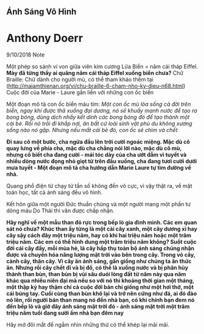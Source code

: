 ## Ánh Sáng Vô Hình 
# Anthony Doerr
9/10/2018
Note


Một phép so sánh ví von giữa viên kim cương Lửa Biển = năm cái tháp Eiffel. 
**Mày đã từng thấy ai quăng năm cái tháp Eiffel xuống biển chưa?**
Chữ Braille: Chữ dành cho người mù, có thể tham khảo thêm tại (http://maiamthienan.org/vi/chu-braille-6-cham-nho-ky-dieu-n68.html)
Cuộc đời của Marie - Laure gắn liền với những con ốc biển

Một đoạn mô tả con ốc biển màu tím: 
*Một con ốc mù lòa sống cả đời trên biển, ngay khi được thả xuống đại dương, nó sẽ khuấy mạnh nước để tạo ra bong bóng, dùng dịch nhầy kết dính các bong bóng đó để tạo thành một cái bè. Rồi nó trôi đi khắp nơi, ăn bất cứ loài sinh vật phù du không xương sống nào nó gặp. Nhưng nếu mất cái bè đó, con ốc sẽ chìm và chết*

**Đi sau cô một bước, cha ngửa đầu lên trời cười ngoác miệng. Mặc dù cô quay lưng về phía cha, mặc dù cha chằng nói lời nào, mặc dù cô mù, nhưng cô biết cha đang cười - mái tóc dày của cha ướt đẫm vì tuyết và nhiều dòng nước đọng nhỏ giọt từ trên đầu xuống, cha đang tươi cười dưới mưa tuyết - Một đoạn mô tả cha hướng dẫn Marie Laure tự tìm đường về nhà.**

Quang phổ điện từ chạy từ tần số không đến vô cực, vì vậy thật ra, về mặt toán học, tất cả ánh sáng đều vô hình.

Kết hôn giữa một người Đức thuần chủng và một người mang một phần tư dòng máu Do Thái thì vân được chấp nhận.

**Hãy nghĩ về một mẫu than đỏ rực trong bếp lò gia đình mình. Các em quan sát nó chưa? Khúc than ấy từng là một cái cây xanh, một cây dương xỉ hay cây sậy cách đây một triệu năm, hay có khi hai triệu năm hoặc một trăm triệu năm. Các em có thể hình dung một trăm triệu năm không? Suốt cuộc đời cái cây đấy, mỗi mùa hè, lá cây hấp thụ toàn bộ ánh sáng chúng nhận được và chuyển hóa năng lượng mặt trời vào bên trong cây. Trong vỏ cây, cành cây, thân cây. Vì cây ăn ánh sáng, gần giống như chúng ta ăn thức ăn. Nhưng rồi cây chết đi và bị đổ, có thể là xuống nước và bị phân hủy thành than bùn, than bùn bị vùi sâu duói lòng đất từ năm này qua năm khác qua nhiều niên đại mà nếu so với nó thì khoảng thời gian một tháng, một thập kỷ hay thậm chí cả cuộc đời bản chỉ giống như một hơi thở, một cái búng tay. Cuối cùng than bùn khô lại và trở nên cứng như đá, ai đó đào nó lên, rồi người bán than mang nó đến nhà bạn, có khi chính bạn đem nó đến bếp lò và giờ đây ánh sáng mặt trời đó - ánh sáng mặt trời một trăm triệu năm tuổi đang sưởi ấm nhà bạn đêm nay**

Hãy mở đôi mắt để ngắm nhìn những thứ có thể khép lại mãi mãi.
